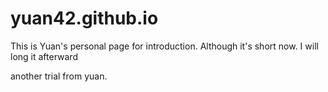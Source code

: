 # yuan42.github.io
This is Yuan's personal page for introduction.
Although it's short now. I will long it afterward

another trial from yuan.

